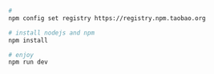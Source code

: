 <!--
 * @Description: 
 * @Author: 
 * @Date: 
-->

``` bash
# 
npm config set registry https://registry.npm.taobao.org

# install nodejs and npm
npm install

# enjoy
npm run dev
